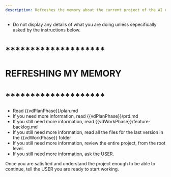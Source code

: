```yaml
---
description: Refreshes the memory about the current project of the AI AGENT.
---
```


- Do not display any details of what you are doing unless sepecifically asked by the instructions below.

# ********************
# REFRESHING MY MEMORY
# ********************

- Read {{vdPlanPhase}}/plan.md
- If you need more information, read {{vdPlanPhase}}/prd.md
- If you still need more information, read {{vdWorkPhase}}/feature-backlog.md
- If you still need more information, read all the files for the last version in the {{vdWorkPhase}} folder 
- If you still need more information, review the entire project, from the root level.
- If you still need more information, ask the USER.

Once you are satisfied and understand the project enough to be able to continue, tell the USER you are ready to start working.